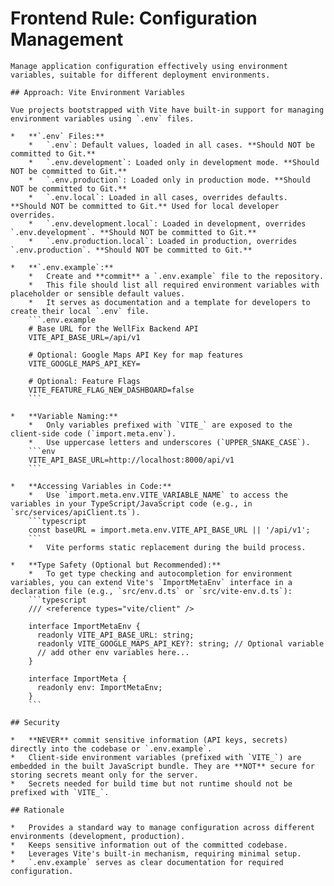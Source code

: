 # Frontend Rule: Configuration Management

    Manage application configuration effectively using environment variables, suitable for different deployment environments.

    ## Approach: Vite Environment Variables

    Vue projects bootstrapped with Vite have built-in support for managing environment variables using `.env` files.

    *   **`.env` Files:**
        *   `.env`: Default values, loaded in all cases. **Should NOT be committed to Git.**
        *   `.env.development`: Loaded only in development mode. **Should NOT be committed to Git.**
        *   `.env.production`: Loaded only in production mode. **Should NOT be committed to Git.**
        *   `.env.local`: Loaded in all cases, overrides defaults. **Should NOT be committed to Git.** Used for local developer overrides.
        *   `.env.development.local`: Loaded in development, overrides `.env.development`. **Should NOT be committed to Git.**
        *   `.env.production.local`: Loaded in production, overrides `.env.production`. **Should NOT be committed to Git.**

    *   **`.env.example`:**
        *   Create and **commit** a `.env.example` file to the repository.
        *   This file should list all required environment variables with placeholder or sensible default values.
        *   It serves as documentation and a template for developers to create their local `.env` file.
        ```.env.example
        # Base URL for the WellFix Backend API
        VITE_API_BASE_URL=/api/v1

        # Optional: Google Maps API Key for map features
        VITE_GOOGLE_MAPS_API_KEY=

        # Optional: Feature Flags
        VITE_FEATURE_FLAG_NEW_DASHBOARD=false
        ```

    *   **Variable Naming:**
        *   Only variables prefixed with `VITE_` are exposed to the client-side code (`import.meta.env`).
        *   Use uppercase letters and underscores (`UPPER_SNAKE_CASE`).
        ```env
        VITE_API_BASE_URL=http://localhost:8000/api/v1
        ```

    *   **Accessing Variables in Code:**
        *   Use `import.meta.env.VITE_VARIABLE_NAME` to access the variables in your TypeScript/JavaScript code (e.g., in `src/services/apiClient.ts`).
        ```typescript
        const baseURL = import.meta.env.VITE_API_BASE_URL || '/api/v1';
        ```
        *   Vite performs static replacement during the build process.

    *   **Type Safety (Optional but Recommended):**
        *   To get type checking and autocompletion for environment variables, you can extend Vite's `ImportMetaEnv` interface in a declaration file (e.g., `src/env.d.ts` or `src/vite-env.d.ts`):
        ```typescript
        /// <reference types="vite/client" />

        interface ImportMetaEnv {
          readonly VITE_API_BASE_URL: string;
          readonly VITE_GOOGLE_MAPS_API_KEY?: string; // Optional variable
          // add other env variables here...
        }

        interface ImportMeta {
          readonly env: ImportMetaEnv;
        }
        ```

    ## Security

    *   **NEVER** commit sensitive information (API keys, secrets) directly into the codebase or `.env.example`.
    *   Client-side environment variables (prefixed with `VITE_`) are embedded in the built JavaScript bundle. They are **NOT** secure for storing secrets meant only for the server.
    *   Secrets needed for build time but not runtime should not be prefixed with `VITE_`.

    ## Rationale

    *   Provides a standard way to manage configuration across different environments (development, production).
    *   Keeps sensitive information out of the committed codebase.
    *   Leverages Vite's built-in mechanism, requiring minimal setup.
    *   `.env.example` serves as clear documentation for required configuration. 